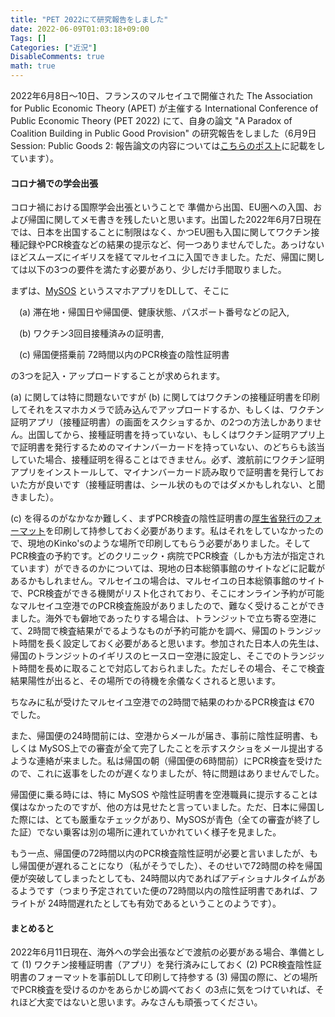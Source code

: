 ```yaml
---
title: "PET 2022にて研究報告をしました"
date: 2022-06-09T01:03:18+09:00
Tags: []
Categories: ["近況"]
DisableComments: true
math: true
---
```


2022年6月8日〜10日、フランスのマルセイユで開催された The Association for Public Economic Theory (APET) が主催する International Conference of Public Economic Theory (PET 2022) にて、自身の論文 "A Paradox of Coalition Building in Public Good Provision" の研究報告をしました（6月9日 Session: Public Goods 2: 報告論文の内容については[こちらのポスト](https://httrksk.github.io/jp/post/20211018/)に記載をしています）。

#### コロナ禍での学会出張

コロナ禍における国際学会出張ということで<!--more--> 準備から出国、EU圏への入国、および帰国に関してメモ書きを残したいと思います。出国した2022年6月7日現在では、日本を出国することに制限はなく、かつEU圏も入国に関してワクチン接種記録やPCR検査などの結果の提示など、何一つありませんでした。あっけないほどスムーズにイギリスを経てマルセイユに入国できました。ただ、帰国に関しては以下の3つの要件を満たす必要があり、少しだけ手間取りました。

まずは、[MySOS](https://www.hco.mhlw.go.jp/) というスマホアプリをDLして、そこに 

　(a) 滞在地・帰国日や帰国便、健康状態、パスポート番号などの記入, 

　(b) ワクチン3回目接種済みの証明書, 

　(c) 帰国便搭乗前 72時間以内のPCR検査の陰性証明書

の3つを記入・アップロードすることが求められます。

(a) に関しては特に問題ないですが (b) に関してはワクチンの接種証明書を印刷してそれをスマホカメラで読み込んでアップロードするか、もしくは、ワクチン証明アプリ（接種証明書）の画面をスクショするか、の2つの方法しかありません。出国してから、接種証明書を持っていない、もしくはワクチン証明アプリ上で証明書を発行するためのマイナンバーカードを持っていない、のどちらも該当していた場合、接種証明を得ることはできません。必ず、渡航前にワクチン証明アプリをインストールして、マイナンバーカード読み取りで証明書を発行しておいた方が良いです（接種証明書は、シール状のものではダメかもしれない、と聞きました）。

(c) を得るのがなかなか難しく、まずPCR検査の陰性証明書の[厚生省発行のフォーマット](https://www.mhlw.go.jp/stf/seisakunitsuite/bunya/0000121431_00248.html)を印刷して持参しておく必要があります。私はそれをしていなかったので、現地のKinko'sのような場所で印刷してもらう必要がありました。そしてPCR検査の予約です。どのクリニック・病院でPCR検査（しかも方法が指定されています）ができるのかについては、現地の日本総領事館のサイトなどに記載があるかもしれません。マルセイユの場合は、マルセイユの日本総領事館のサイトで、PCR検査ができる機関がリスト化されており、そこにオンライン予約が可能なマルセイユ空港でのPCR検査施設がありましたので、難なく受けることができました。海外でも僻地であったりする場合は、トランジットで立ち寄る空港にて、2時間で検査結果がでるようなものが予約可能かを調べ、帰国のトランジット時間を長く設定しておく必要があると思います。参加された日本人の先生は、帰国のトランジットのイギリスのヒースロー空港に設定し、そこでのトランジット時間を長めに取ることで対応しておられました。ただしその場合、そこで検査結果陽性が出ると、その場所での待機を余儀なくされると思います。

ちなみに私が受けたマルセイユ空港での2時間で結果のわかるPCR検査は €70 でした。

また、帰国便の24時間前には、空港からメールが届き、事前に陰性証明書、もしくは MySOS上での審査が全て完了したことを示すスクショをメール提出するような連絡が来ました。私は帰国の朝（帰国便の6時間前）にPCR検査を受けたので、これに返事をしたのが遅くなりましたが、特に問題はありませんでした。

帰国便に乗る時には、特に MySOS や陰性証明書を空港職員に提示することは僕はなかったのですが、他の方は見せたと言っていました。ただ、日本に帰国した際には、とても厳重なチェックがあり、MySOSが青色（全ての審査が終了した証）でない乗客は別の場所に連れていかれていく様子を見ました。

もう一点、帰国便の72時間以内のPCR検査陰性証明が必要と言いましたが、もし帰国便が遅れることになり（私がそうでした）、そのせいで72時間の枠を帰国便が突破してしまったとしても、24時間以内であればアディショナルタイムがあるようです（つまり予定されていた便の72時間以内の陰性証明書であれば、フライトが 24時間遅れたとしても有効であるということのようです）。

#### まとめると

2022年6月11日現在、海外への学会出張などで渡航の必要がある場合、準備として (1) ワクチン接種証明書（アプリ）を発行済みにしておく (2) PCR検査陰性証明書のフォーマットを事前DLして印刷して持参する (3) 帰国の際に、どの場所でPCR検査を受けるのかをあらかじめ調べておく の3点に気をつけていれば、それほど大変ではないと思います。みなさんも頑張ってください。

